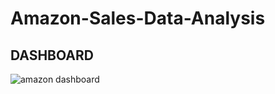 # Amazon-Sales-Data-Analysis
## DASHBOARD
![amazon dashboard](https://github.com/AishwaryaSushant/Amazon-Sales-Data-Analysis/assets/63956495/f6bb9f6c-6ae7-4f4a-abc3-72ca6666be9a)
